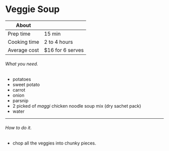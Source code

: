 # Veggie Soup


 About               |                   |
 ------------------- | ----------------- |
 Prep time           | 15 min            |
 Cooking time        | 2 to 4 hours      |
 Average cost        | $16 for 6 serves  |



###### What you need.

* potatoes
* sweet potato
* carrot
* onion
* parsnip
* 2 picked of _maggi_ chicken noodle soup mix (dry sachet pack)
* water

---

###### How to do it.

* chop all the veggies into chunky pieces.
